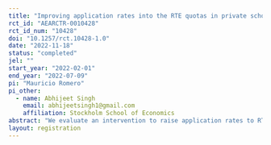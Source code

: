 ```yaml
---
title: "Improving application rates into the RTE quotas in private schools: Evidence from Chhattisgarh"
rct_id: "AEARCTR-0010428"
rct_id_num: "10428"
doi: "10.1257/rct.10428-1.0"
date: "2022-11-18"
status: "completed"
jel: ""
start_year: "2022-02-01"
end_year: "2022-07-09"
pi: "Mauricio Romero"
pi_other:
  - name: Abhijeet Singh
    email: abhijeetsingh1@gmail.com
    affiliation: Stockholm School of Economics
abstract: "We evaluate an intervention to raise application rates to RTE quota seats (under Clause 12(1)(c)) in Chhattisgarh. The intervention offered  more detailed information about the policy (such as application deadlines, eligibility criteria, and required documentation), combined with in-person assistance for submitting online applications. This intervention was delivered to 459 households that were randomly selected from 914 households in a representative household sample."
layout: registration
---
```


